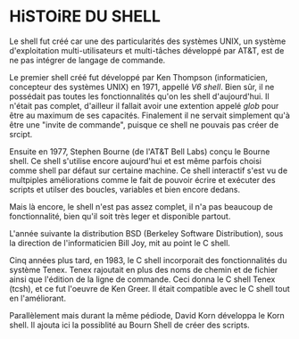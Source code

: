 # HiSTOiRE DU SHELL

Le shell fut créé car une des particularités des systèmes UNIX, un système d'exploitation multi-utilisateurs et multi-tâches développé par AT&T, est de ne pas intégrer de langage de commande. 

Le premier shell créé fut développé par Ken Thompson (informaticien, concepteur des systèmes UNIX) en 1971, appellé _V6 shell_. Bien sûr, il ne possédait pas toutes les fonctionnalités qu'on les shell d'aujourd'hui. Il n'était pas complet, d'ailleur il fallait avoir une extention appelé _glob_ pour être au maximum de ses capacités. Finalement il ne servait simplement qu'à être une "invite de commande", puisque ce shell ne pouvais pas créer de srcipt.

Ensuite en 1977, Stephen Bourne (de l'AT&T Bell Labs) conçu le Bourne shell. Ce shell s'utilise encore aujourd'hui et est même parfois choisi comme shell par défaut sur certaine machine. Ce shell interactif s'est vu de multpiples améliorations comme le fait de pouvoir écrire et exécuter des scripts et utilser des boucles, variables et bien encore dedans. 

Mais là encore, le shell n'est pas assez complet, il n'a pas beaucoup de fonctionnalité, bien qu'il soit très leger et disponible partout.

L'année suivante la distribution BSD (Berkeley Software Distribution), sous la direction de l'informaticien Bill Joy, mit au point le C shell.

Cinq années plus tard, en 1983, le C shell incorporait des fonctionnalités du système Tenex. Tenex rajoutait en plus des noms de chemin et de fichier ainsi que l'édition de la ligne de commande. Ceci donna le C shell Tenex (tcsh), et ce fut l'oeuvre de Ken Greer. Il était compatible avec le C shell tout en l'améliorant.

Parallèlement mais durant la même pédiode, David Korn développa le Korn shell. Il ajouta ici la possiblité au Bourn Shell de créer des scripts.
